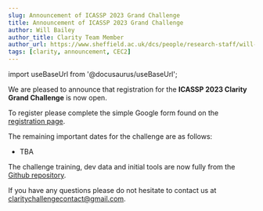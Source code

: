 ```yaml
---
slug: Announcement of ICASSP 2023 Grand Challenge
title: Announcement of ICASSP 2023 Grand Challenge
author: Will Bailey
author_title: Clarity Team Member
author_url: https://www.sheffield.ac.uk/dcs/people/research-staff/will-bailey
tags: [clarity, announcement, CEC2]
---
```


import useBaseUrl from '@docusaurus/useBaseUrl';

We are pleased to announce that registration for the **ICASSP 2023 Clarity Grand Challenge** is now open.

To register please complete the simple Google form found on the [registration page](/docs/icassp2023/taking_part/icassp2023_registration).

The remaining important dates for the challenge are as follows:
- TBA

The challenge training, dev data and initial tools are now fully from the [Github repository](https://github.com/claritychallenge/clarity).

If you have any questions please do not hesitate to contact us at [claritychallengecontact@gmail.com](mailto:claritychallengecontact@gmail.com).
